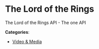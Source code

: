 # The Lord of the Rings


The Lord of the Rings API - The one API



**Categories**:
- [Video & Media](https://github.com/apis-list/apis-list#video-and-media)




